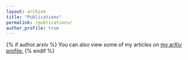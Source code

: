 ```yaml
---
layout: archive
title: "Publications"
permalink: /publications/
author_profile: true
---
```


{% if author.arxiv %}
  You can also view some of my articles on <u><a href="{{author.arxiv}}">my arXiv profile</a>.</u>
{% endif %}

<!--- {% include base_path %}

{% for post in site.publications reversed %}
 {% include archive-single.html %}
{% endfor %} --->


